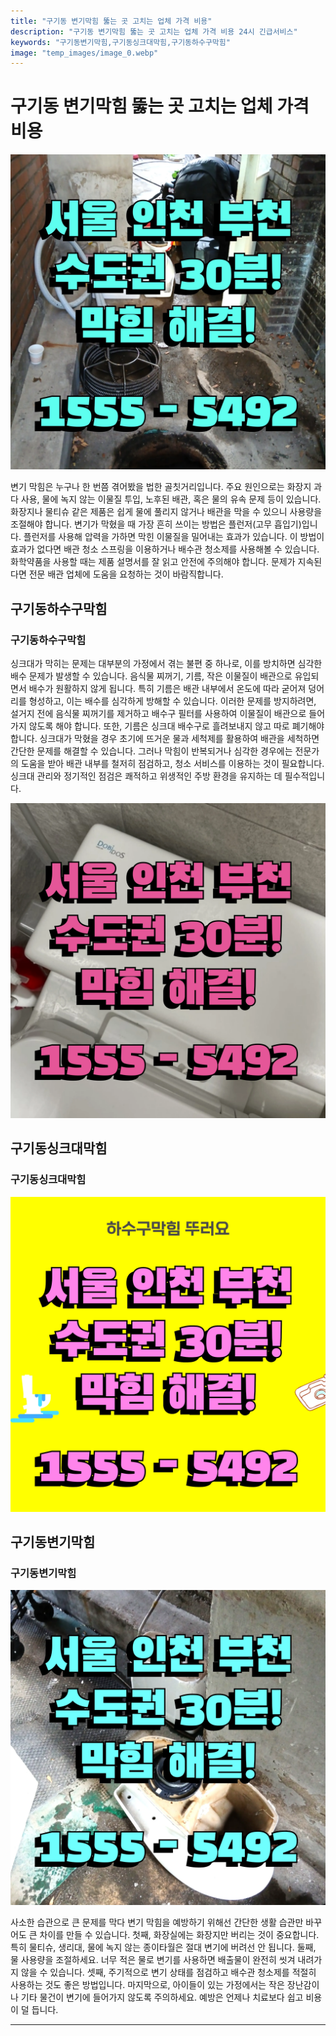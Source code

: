 ```yaml
---
title: "구기동 변기막힘 뚫는 곳 고치는 업체 가격 비용"
description: "구기동 변기막힘 뚫는 곳 고치는 업체 가격 비용 24시 긴급서비스"
keywords: "구기동변기막힘,구기동싱크대막힘,구기동하수구막힘"
image: "temp_images/image_0.webp"
---
```


# 구기동 변기막힘 뚫는 곳 고치는 업체 가격 비용

![구기동하수구막힘](temp_images/image_5.webp) 

변기 막힘은 누구나 한 번쯤 겪어봤을 법한 골칫거리입니다. 주요 원인으로는 화장지 과다 사용, 물에 녹지 않는 이물질 투입, 노후된 배관, 혹은 물의 유속 문제 등이 있습니다. 화장지나 물티슈 같은 제품은 쉽게 물에 풀리지 않거나 배관을 막을 수 있으니 사용량을 조절해야 합니다. 변기가 막혔을 때 가장 흔히 쓰이는 방법은 플런저(고무 흡입기)입니다. 플런저를 사용해 압력을 가하면 막힌 이물질을 밀어내는 효과가 있습니다. 이 방법이 효과가 없다면 배관 청소 스프링을 이용하거나 배수관 청소제를 사용해볼 수 있습니다. 화학약품을 사용할 때는 제품 설명서를 잘 읽고 안전에 주의해야 합니다. 문제가 지속된다면 전문 배관 업체에 도움을 요청하는 것이 바람직합니다.


## 구기동하수구막힘

### 구기동하수구막힘

싱크대가 막히는 문제는 대부분의 가정에서 겪는 불편 중 하나로, 이를 방치하면 심각한 배수 문제가 발생할 수 있습니다. 음식물 찌꺼기, 기름, 작은 이물질이 배관으로 유입되면서 배수가 원활하지 않게 됩니다. 특히 기름은 배관 내부에서 온도에 따라 굳어져 덩어리를 형성하고, 이는 배수를 심각하게 방해할 수 있습니다. 이러한 문제를 방지하려면, 설거지 전에 음식물 찌꺼기를 제거하고 배수구 필터를 사용하여 이물질이 배관으로 들어가지 않도록 해야 합니다. 또한, 기름은 싱크대 배수구로 흘려보내지 않고 따로 폐기해야 합니다. 싱크대가 막혔을 경우 초기에 뜨거운 물과 세척제를 활용하여 배관을 세척하면 간단한 문제를 해결할 수 있습니다. 그러나 막힘이 반복되거나 심각한 경우에는 전문가의 도움을 받아 배관 내부를 철저히 점검하고, 청소 서비스를 이용하는 것이 필요합니다. 싱크대 관리와 정기적인 점검은 쾌적하고 위생적인 주방 환경을 유지하는 데 필수적입니다.

![구기동하수구막힘](temp_images/image_2.webp) 



## 구기동싱크대막힘

### 구기동싱크대막힘

![구기동싱크대막힘](temp_images/image_1.webp) 



## 구기동변기막힘

### 구기동변기막힘

![구기동변기막힘](temp_images/image_9.webp) 

  사소한 습관으로 큰 문제를 막다
변기 막힘을 예방하기 위해선 간단한 생활 습관만 바꾸어도 큰 차이를 만들 수 있습니다. 첫째, 화장실에는 화장지만 버리는 것이 중요합니다. 특히 물티슈, 생리대, 물에 녹지 않는 종이타월은 절대 변기에 버려선 안 됩니다. 둘째, 물 사용량을 조절하세요. 너무 적은 물로 변기를 사용하면 배출물이 완전히 씻겨 내려가지 않을 수 있습니다. 셋째, 주기적으로 변기 상태를 점검하고 배수관 청소제를 적절히 사용하는 것도 좋은 방법입니다. 마지막으로, 아이들이 있는 가정에서는 작은 장난감이나 기타 물건이 변기에 들어가지 않도록 주의하세요. 예방은 언제나 치료보다 쉽고 비용이 덜 듭니다.

---

